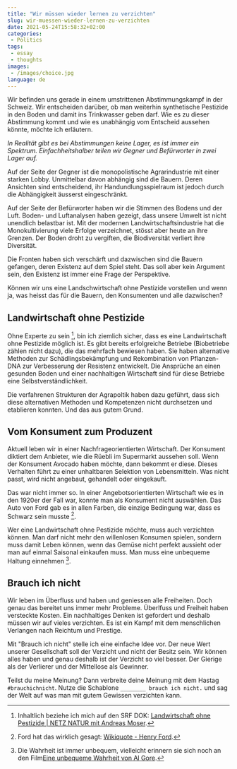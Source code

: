 ```yaml
---
title: "Wir müssen wieder lernen zu verzichten"
slug: wir-muessen-wieder-lernen-zu-verzichten
date: 2021-05-24T15:58:32+02:00
categories:
 - Politics
tags:
 - essay
 - thoughts
images:
 - /images/choice.jpg
language: de
---
```


Wir befinden uns gerade in einem umstrittenen Abstimmungskampf in der Schweiz. Wir entscheiden darüber, ob man weiterhin synthetische Pestizide in den Boden und damit ins Trinkwasser geben darf. Wie es zu dieser Abstimmung kommt und wie es unabhängig vom Entscheid aussehen könnte, möchte ich erläutern.

<!--more-->

*In Realität gibt es bei Abstimmungen keine Lager, es ist immer ein Spektrum. Einfachheitshalber teilen wir Gegner und Befürworter in zwei Lager auf.*

Auf der Seite der Gegner  ist die monopolistische Agrarindustrie mit einer starken Lobby. Unmittelbar davon abhängig sind die Bauern. Deren Ansichten sind entscheidend, ihr Handundlungsspielraum ist jedoch durch die Abhängigkeit äusserst eingeschränkt.

Auf der Seite der Befürworter haben wir die Stimmen des Bodens und der Luft. Boden- und Luftanalysen haben gezeigt, dass unsere Umwelt ist nicht unendlich belastbar ist. Mit der modernen Landwirtschaftsindustrie hat die Monokultivierung viele Erfolge verzeichnet, stösst aber heute an ihre Grenzen. Der Boden droht zu vergiften, die Biodiversität verliert ihre Diversität.

Die Fronten haben sich verschärft und dazwischen sind die Bauern gefangen, deren Existenz auf dem Spiel steht. Das soll aber kein Argument sein, den Existenz ist immer eine Frage der Perspektive.

Können wir uns eine Landschwirtschaft ohne Pestizide vorstellen und wenn ja, was heisst das für die Bauern, den Konsumenten und alle dazwischen?

## Landwirtschaft ohne Pestizide

Ohne Experte zu sein [^1], bin ich ziemlich sicher, dass es eine Landwirtschaft ohne Pestizide möglich ist. Es gibt bereits erfolgreiche Betriebe (Biobetriebe zählen nicht dazu), die das mehrfach bewiesen haben. Sie haben alternative Methoden zur Schädlingsbekämpfung und Rekombination von Pflanzen-DNA zur Verbesserung der Resistenz entwickelt. Die Ansprüche an einen gesunden Boden und einer nachhaltigen Wirtschaft sind für diese Betriebe eine Selbstverständlichkeit.

Die verfahrenen Strukturen der Agrapoltik haben dazu geführt, dass sich diese alternativen Methoden und Kompetenzen nicht durchsetzen und etablieren konnten. Und das aus gutem Grund. 

## Vom Konsument zum Produzent

Aktuell leben wir in einer Nachfrageorientierten Wirtschaft. Der Konsument diktiert dem Anbieter, wie die Rüebli im Supermarkt aussehen soll. Wenn der Konsument Avocado haben möchte, dann bekommt er diese. Dieses Verhalten führt zu einer unhaltbaren Selektion von Lebensmitteln. Was nicht passt, wird nicht angebaut, gehandelt oder eingekauft.

Das war nicht immer so. In einer Angebotsorientierten Wirtschaft wie es in den 1920er der Fall war, konnte man als Konsument nicht auswählen. Das Auto von Ford gab es in allen Farben, die einzige Bedingung war, dass es Schwarz sein musste [^2].

Wer eine Landwirtschaft ohne Pestizide möchte, muss auch verzichten können. Man darf nicht mehr den willenlosen Konsumen spielen, sondern muss damit Leben können, wenn das Gemüse nicht perfekt aussieht oder man auf einmal Saisonal einkaufen muss. Man muss eine unbequeme Haltung einnehmen [^3].

## Brauch ich nicht

Wir leben im Überfluss und haben und geniessen alle Freiheiten. Doch genau das bereitet uns immer mehr Probleme. Überlfuss und Freiheit haben versteckte Kosten. Ein nachhaltiges Denken ist gefordert und deshalb müssen wir auf vieles verzichten. Es ist ein Kampf mit dem menschlichen Verlangen nach Reichtum und Prestige.

Mit "Brauch ich nicht" stelle ich eine einfache Idee vor. Der neue Wert unserer Gesellschaft soll der Verzicht und nicht der Besitz sein. Wir können alles haben und genau deshalb ist der Verzicht so viel besser. Der Gierige als der Verlierer und der Mittellose als Gewinner.

Teilst du meine Meinung? Dann verbreite deine Meinung mit dem Hastag `#brauchichnicht`. Nutze die Schablone `________ brauch ich nicht.` und sag der Welt auf was man mit gutem Gewissen verzichten kann.

[^1]: Inhaltlich beziehe ich mich auf den SRF DOK: [Landwirtschaft ohne Pestizide | NETZ NATUR mit Andreas Moser](https://www.youtube.com/watch?v=BTEIlXGon1A).
[^2]: Ford hat das wirklich gesagt: [Wikiquote - Henry Ford](https://en.wikiquote.org/wiki/Henry_Ford).
[^3]: Die Wahrheit ist immer unbequem, vielleicht erinnern sie sich noch an den Film[Eine unbequeme Wahrheit von Al Gore](https://de.wikipedia.org/wiki/Eine_unbequeme_Wahrheit).